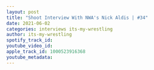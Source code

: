 ```yaml
---
layout: post
title: "Shoot Interview With NWA's Nick Aldis | #34"
date: 2021-06-02
categories: interviews its-my-wrestling
author: its-my-wrestling
spotify_track_id: 
youtube_video_id: 
apple_track_id: 1000523916368
youtube_metadata: 
---
```


